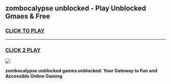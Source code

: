
## zombocalypse unblocked - Play Unblocked Gmaes & Free
<h3>
<a href="https://news.freeplayer.one?title=zombocalypse_unblocked&ref=16F">CLICK TO PLAY</a></h3>
<hr>

<h3>
<a href="https://news.freeplayer.one?title=zombocalypse_unblocked&ref=16F">CLICK 2 PLAY</a>
  
</h3>

<a href="https://news.freeplayer.one?title=zombocalypse_unblocked&ref=16F/"><img src="https://clearcache.store/games.png"></a>


**zombocalypse unblocked games unblocked: Your Gateway to Fun and Accessible Online Gaming**
